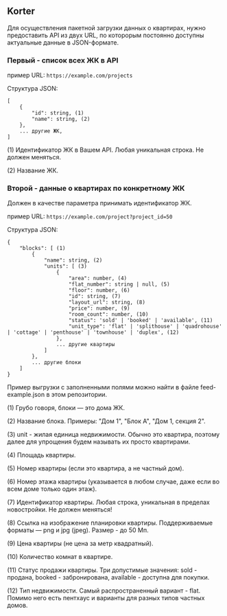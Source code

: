 ## Korter

Для осуществления пакетной загрузки данных о квартирах, нужно предоставить API из двух URL, по которорым постоянно доступны актуальные данные в JSON-формате.

### Первый - список всех ЖК в API

пример URL: `https://example.com/projects`

Структура JSON:

```
[
    {
        "id": string, (1)
        "name": string, (2)
    },
    ... другие ЖК,
]
```

(1) Идентификатор ЖК в Вашем API. Любая уникальная строка. Не должен меняться.

(2) Название ЖК.

### Второй - данные о квартирах по конкретному ЖК

Должен в качестве параметра принимать идентификатор ЖК.

пример URL: `https://example.com/project?project_id=50`

Структура JSON:

```
{
    "blocks": [ (1)
        {
            "name": string, (2)
            "units": [ (3)
                {
                    "area": number, (4)
                    "flat_number": string | null, (5)
                    "floor": number, (6)
                    "id": string, (7)
                    "layout_url": string, (8)
                    "price": number, (9)
                    "room_count": number, (10)
                    "status": 'sold' | 'booked' | 'available', (11)
                    "unit_type": 'flat' | 'splithouse' | 'quadrohouse' | 'cottage' | 'penthouse' | 'townhouse' | 'duplex', (12)
                },
                ... другие квартиры
            ]
        },
        ... другие блоки
    ]
}
```

Пример выгрузки с заполненными полями можно найти в файле feed-example.json в этом репозитории.

(1) Грубо говоря, блоки — это дома ЖК.

(2) Название блока. Примеры: "Дом 1", "Блок А", "Дом 1, секция 2".

(3) unit - жилая единица недвижимости. Обычно это квартира, поэтому далее для упрощения будем называть их просто квартирами.

(4) Площадь квартиры.

(5) Номер квартиры (если это квартира, а не частный дом).

(6) Номер этажа квартиры (указывается в любом случае, даже если во всем доме только один этаж).

(7) Идентификатор квартиры. Любая строка, уникальная в пределах новостройки. Не должен меняться!

(8) Ссылка на изображение планировки квартиры. Поддерживаемые форматы — png и jpg (jpeg). Размер - до 50 Мп.

(9) Цена квартиры (не цена за метр квадратный).

(10) Количество комнат в квартире.

(11) Статус продажи квартиры. Три допустимые значения: sold - продана, booked - забронирована, available - доступна для покупки.

(12) Тип недвижимости. Самый распространенный вариант - flat. Помимо него есть пентхаус и варианты для разных типов частных домов.
